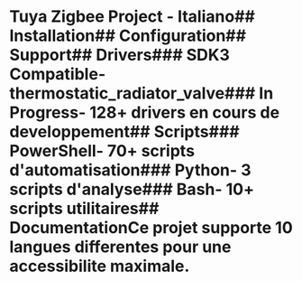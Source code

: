 # Tuya Zigbee Project - Italiano## Installation## Configuration## Support## Drivers### SDK3 Compatible- thermostatic_radiator_valve### In Progress- 128+ drivers en cours de developpement## Scripts### PowerShell- 70+ scripts d'automatisation### Python- 3 scripts d'analyse### Bash- 10+ scripts utilitaires## DocumentationCe projet supporte 10 langues differentes pour une accessibilite maximale.